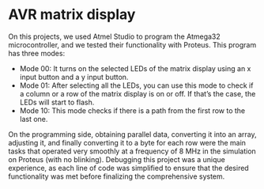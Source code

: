 # AVR matrix display

On this projects, we used Atmel Studio to program the Atmega32 microcontroller, and we tested their functionality with Proteus.
This program has three modes:
- Mode 00: It turns on the selected LEDs of the matrix display using an x input button and a y input button.
- Mode 01: After selecting all the LEDs, you can use this mode to check if a column or a row of the matrix display is on or off. If that’s the case, the LEDs will start to flash.
- Mode 10: This mode checks if there is a path from the first row to the last one.

On the programming side, obtaining parallel data, converting it into an array, adjusting it, and finally converting it to a byte for each row were the main tasks that operated very smoothly at a frequency of 8 MHz in the simulation on Proteus (with no blinking). Debugging this project was a unique experience, as each line of code was simplified to ensure that the desired functionality was met before finalizing the comprehensive system.
